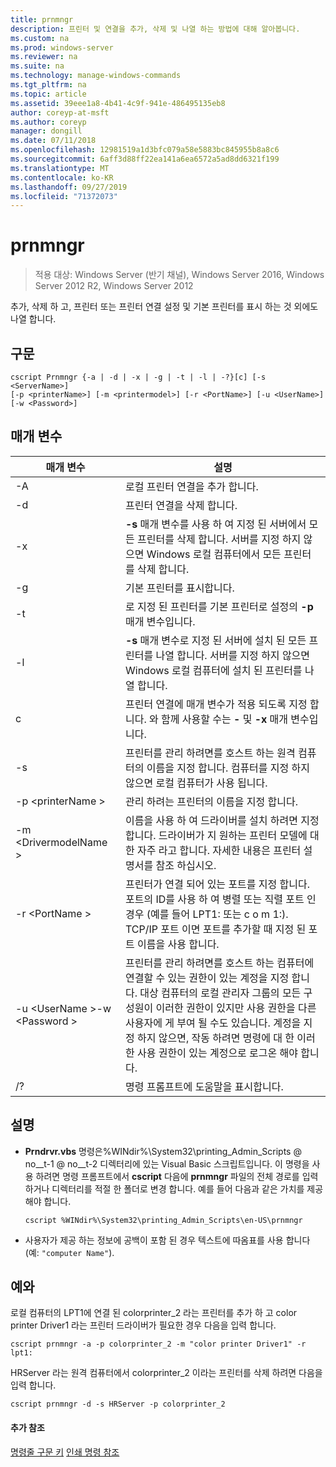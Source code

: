 ```yaml
---
title: prnmngr
description: 프린터 및 연결을 추가, 삭제 및 나열 하는 방법에 대해 알아봅니다.
ms.custom: na
ms.prod: windows-server
ms.reviewer: na
ms.suite: na
ms.technology: manage-windows-commands
ms.tgt_pltfrm: na
ms.topic: article
ms.assetid: 39eee1a8-4b41-4c9f-941e-486495135eb8
author: coreyp-at-msft
ms.author: coreyp
manager: dongill
ms.date: 07/11/2018
ms.openlocfilehash: 12981519a1d3bfc079a58e5883bc845955b8a8c6
ms.sourcegitcommit: 6aff3d88ff22ea141a6ea6572a5ad8dd6321f199
ms.translationtype: MT
ms.contentlocale: ko-KR
ms.lasthandoff: 09/27/2019
ms.locfileid: "71372073"
---
```

# <a name="prnmngr"></a>prnmngr

>적용 대상: Windows Server (반기 채널), Windows Server 2016, Windows Server 2012 R2, Windows Server 2012

추가, 삭제 하 고, 프린터 또는 프린터 연결 설정 및 기본 프린터를 표시 하는 것 외에도 나열 합니다.

## <a name="syntax"></a>구문
```
cscript Prnmngr {-a | -d | -x | -g | -t | -l | -?}[c] [-s <ServerName>] 
[-p <printerName>] [-m <printermodel>] [-r <PortName>] [-u <UserName>] 
[-w <Password>]
```

## <a name="parameters"></a>매개 변수

|           매개 변수           |                                                                                                                                                                                        설명                                                                                                                                                                                        |
|-------------------------------|-------------------------------------------------------------------------------------------------------------------------------------------------------------------------------------------------------------------------------------------------------------------------------------------------------------------------------------------------------------------------------------------|
|              -A               |                                                                                                                                                                             로컬 프린터 연결을 추가 합니다.                                                                                                                                                                              |
|              -d               |                                                                                                                                                                               프린터 연결을 삭제 합니다.                                                                                                                                                                               |
|              -x               |                                                                                                               **-s** 매개 변수를 사용 하 여 지정 된 서버에서 모든 프린터를 삭제 합니다. 서버를 지정 하지 않으면 Windows 로컬 컴퓨터에서 모든 프린터를 삭제 합니다.                                                                                                               |
|              -g               |                                                                                                                                                                               기본 프린터를 표시합니다.                                                                                                                                                                               |
|              -t               |                                                                                                                                                        로 지정 된 프린터를 기본 프린터로 설정의 **-p** 매개 변수입니다.                                                                                                                                                         |
|              -l               |                                                                                                         **-s** 매개 변수로 지정 된 서버에 설치 된 모든 프린터를 나열 합니다. 서버를 지정 하지 않으면 Windows 로컬 컴퓨터에 설치 된 프린터를 나열 합니다.                                                                                                         |
|               c               |                                                                                                                                      프린터 연결에 매개 변수가 적용 되도록 지정 합니다. 와 함께 사용할 수는 **-** 및 **-x** 매개 변수입니다.                                                                                                                                      |
|        -s <ServerName>        |                                                                                                                  프린터를 관리 하려면를 호스트 하는 원격 컴퓨터의 이름을 지정 합니다. 컴퓨터를 지정 하지 않으면 로컬 컴퓨터가 사용 됩니다.                                                                                                                  |
|       -p \<printerName >       |                                                                                                                                                                관리 하려는 프린터의 이름을 지정 합니다.                                                                                                                                                                 |
|     -m \<DrivermodelName >     |                                                                                                          이름을 사용 하 여 드라이버를 설치 하려면 지정 합니다. 드라이버가 지 원하는 프린터 모델에 대 한 자주 라고 합니다. 자세한 내용은 프린터 설명서를 참조 하십시오.                                                                                                           |
|        -r \<PortName >         |                                                                         프린터가 연결 되어 있는 포트를 지정 합니다. 포트의 ID를 사용 하 여 병렬 또는 직렬 포트 인 경우 (예를 들어 LPT1: 또는 c o m 1:). TCP/IP 포트 이면 포트를 추가할 때 지정 된 포트 이름을 사용 합니다.                                                                          |
| -u \<UserName >-w \<Password > | 프린터를 관리 하려면를 호스트 하는 컴퓨터에 연결할 수 있는 권한이 있는 계정을 지정 합니다. 대상 컴퓨터의 로컬 관리자 그룹의 모든 구성원이 이러한 권한이 있지만 사용 권한을 다른 사용자에 게 부여 될 수도 있습니다. 계정을 지정 하지 않으면, 작동 하려면 명령에 대 한 이러한 사용 권한이 있는 계정으로 로그온 해야 합니다. |
|              /?               |                                                                                                                                                                           명령 프롬프트에 도움말을 표시합니다.                                                                                                                                                                            |

## <a name="remarks"></a>설명
-   **Prndrvr.vbs** 명령은%WINdir%\System32\printing_Admin_Scripts @ no__t-1 @ no__t-2 디렉터리에 있는 Visual Basic 스크립트입니다. 이 명령을 사용 하려면 명령 프롬프트에서 **cscript** 다음에 **prnmngr** 파일의 전체 경로를 입력 하거나 디렉터리를 적절 한 폴더로 변경 합니다. 예를 들어 다음과 같은 가치를 제공해야 합니다.
    ```
    cscript %WINdir%\System32\printing_Admin_Scripts\en-US\prnmngr
    ```
-   사용자가 제공 하는 정보에 공백이 포함 된 경우 텍스트에 따옴표를 사용 합니다 (예: `"computer Name"`).

## <a name="BKMK_examples"></a>예와
로컬 컴퓨터의 LPT1에 연결 된 colorprinter_2 라는 프린터를 추가 하 고 color printer Driver1 라는 프린터 드라이버가 필요한 경우 다음을 입력 합니다.
```
cscript prnmngr -a -p colorprinter_2 -m "color printer Driver1" -r lpt1:
```
HRServer 라는 원격 컴퓨터에서 colorprinter_2 이라는 프린터를 삭제 하려면 다음을 입력 합니다.
```
cscript prnmngr -d -s HRServer -p colorprinter_2 
```

#### <a name="additional-references"></a>추가 참조
[명령줄 구문 키](command-line-syntax-key.md)
[인쇄 명령 참조](print-command-reference.md)
